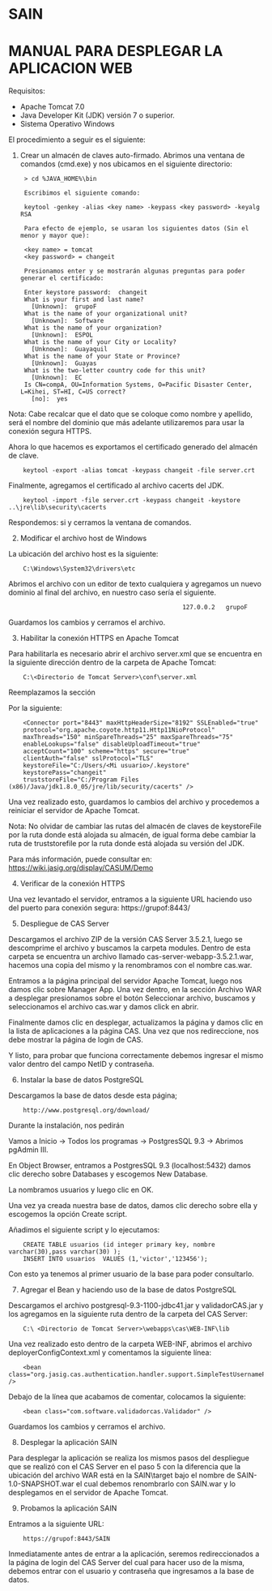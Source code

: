 SAIN
====

MANUAL PARA DESPLEGAR LA APLICACION WEB
====
                  												 
Requisitos:
- Apache Tomcat 7.0
- Java Developer Kit (JDK) versión 7 o superior.
- Sistema Operativo Windows

El procedimiento a seguir es el siguiente:

1. Crear un almacén de claves auto-firmado.
Abrimos una ventana de comandos (cmd.exe) y nos ubicamos en el siguiente directorio:

		> cd %JAVA_HOME%\bin
		
		Escribimos el siguiente comando:
		
		keytool -genkey -alias <key name> -keypass <key password> -keyalg RSA
		
		Para efecto de ejemplo, se usaran los siguientes datos (Sin el menor y mayor que):
		
		<key name> = tomcat
		<key password> = changeit 
		
		Presionamos enter y se mostrarán algunas preguntas para poder generar el certificado:
		
		Enter keystore password:  changeit
		What is your first and last name?
		  [Unknown]:  grupoF
		What is the name of your organizational unit?
		  [Unknown]:  Software
		What is the name of your organization?
		  [Unknown]:  ESPOL
		What is the name of your City or Locality?
		  [Unknown]:  Guayaquil
		What is the name of your State or Province?
		  [Unknown]:  Guayas
		What is the two-letter country code for this unit?
		  [Unknown]:  EC
		Is CN=compA, OU=Information Systems, O=Pacific Disaster Center, L=Kihei, ST=HI, C=US correct?
		  [no]:  yes
		
Nota: Cabe recalcar que el dato que se coloque como nombre y apellido, será el nombre del dominio que más adelante utilizaremos para usar la conexión segura HTTPS. 
		
		
Ahora lo que hacemos es exportamos el certificado generado del almacén de clave.
		
		keytool -export -alias tomcat -keypass changeit -file server.crt
		
Finalmente, agregamos el certificado al archivo cacerts del JDK.
		
		keytool -import -file server.crt -keypass changeit -keystore ..\jre\lib\security\cacerts
		
Respondemos: si y cerramos la ventana de comandos.


2.	Modificar el archivo host de Windows

La ubicación del archivo host es la siguiente:
		
		C:\Windows\System32\drivers\etc
		
Abrimos el archivo con un editor de texto cualquiera y agregamos un nuevo dominio al final del archivo, en nuestro caso sería el siguiente.
		
													127.0.0.2	grupoF
		
Guardamos los cambios y cerramos el archivo.


3.	Habilitar la conexión HTTPS en Apache Tomcat

Para habilitarla es necesario abrir el archivo server.xml que se encuentra en la siguiente dirección dentro de la carpeta de Apache Tomcat:
		
		C:\<Directorio de Tomcat Server>\conf\server.xml
		
Reemplazamos la sección <!-- Define a SSL HTTP/1.1 .... --> 
		
Por la siguiente:
		
		<Connector port="8443" maxHttpHeaderSize="8192" SSLEnabled="true"
		protocol="org.apache.coyote.http11.Http11NioProtocol"
		maxThreads="150" minSpareThreads="25" maxSpareThreads="75"
		enableLookups="false" disableUploadTimeout="true"
		acceptCount="100" scheme="https" secure="true"
		clientAuth="false" sslProtocol="TLS"
		keystoreFile="C:/Users/<Mi usuario>/.keystore"
		keystorePass="changeit"
		truststoreFile="C:/Program Files (x86)/Java/jdk1.8.0_05/jre/lib/security/cacerts" />
		
Una vez realizado esto, guardamos lo cambios del archivo y procedemos a reiniciar el servidor de Apache Tomcat.
		
Nota: No olvidar de cambiar las rutas del almacén de claves de keystoreFile por la ruta donde está alojada su almacén, de igual forma debe cambiar la ruta de truststorefile por la ruta donde está alojada su versión del JDK.
		
		
Para más información, puede consultar en: https://wiki.jasig.org/display/CASUM/Demo


4.	Verificar de la conexión HTTPS

Una vez levantado el servidor, entramos a la siguiente URL haciendo uso del puerto para conexión segura:
																		https://grupof:8443/

5.	Despliegue de CAS Server

Descargamos el archivo ZIP de la versión CAS Server 3.5.2.1, luego se descomprime el archivo y buscamos la carpeta modules. Dentro de esta carpeta se encuentra un archivo llamado cas-server-webapp-3.5.2.1.war, hacemos una copia del mismo y la renombramos con el nombre cas.war.

Entramos a la página principal del servidor Apache Tomcat, luego nos damos clic sobre Manager App. Una vez dentro, en la sección  Archivo WAR a desplegar presionamos sobre el botón Seleccionar archivo, buscamos y seleccionamos el archivo cas.war y damos click en abrir.

Finalmente damos clic en desplegar, actualizamos la página y damos clic en la lista de aplicaciones a la página CAS. Una vez que nos redireccione, nos debe mostrar la página de login de CAS.

Y listo, para probar que funciona correctamente debemos ingresar el mismo valor dentro del campo NetID y contraseña.

6.	Instalar la base de datos PostgreSQL

Descargamos la base de datos desde esta página;
		
		http://www.postgresql.org/download/
		
Durante la instalación, nos pedirán 
		
Vamos a Inicio -> Todos los programas -> PostgresSQL 9.3 ->  Abrimos pgAdmin III.
		
En Object Browser, entramos a PostgresSQL  9.3 (localhost:5432) damos clic derecho sobre Databases y escogemos New Database.
		
La nombramos usuarios y luego clic en OK.
		
Una vez ya creada nuestra base de datos, damos clic derecho sobre ella y escogemos la opción Create script.
		
Añadimos el siguiente script y lo ejecutamos:
		
		CREATE TABLE usuarios (id integer primary key, nombre varchar(30),pass varchar(30) );
		INSERT INTO usuarios  VALUES (1,'victor','123456');
		
Con esto ya tenemos al primer usuario de la base para poder consultarlo.

7.	Agregar el Bean y haciendo uso de la base de datos PostgreSQL

Descargamos el archivo postgresql-9.3-1100-jdbc41.jar y validadorCAS.jar y los agregamos en la siguiente ruta dentro de la carpeta del CAS Server:
		
		C:\ <Directorio de Tomcat Server>\webapps\cas\WEB-INF\lib
		
Una vez realizado esto dentro de la carpeta WEB-INF, abrimos el archivo deployerConfigContext.xml y comentamos la siguiente línea:
		
		<bean 				class="org.jasig.cas.authentication.handler.support.SimpleTestUsernamePasswordAuthenticationHandler" />
		
Debajo de la línea que acabamos de comentar, colocamos la siguiente:
		
		<bean class="com.software.validadorcas.Validador" />
		
Guardamos los cambios y cerramos el archivo.


8.	Desplegar la aplicación SAIN

Para desplegar la aplicación se realiza los mismos pasos del despliegue que se realizó con el CAS Server en el paso 5 con la diferencia que la ubicación del archivo WAR está en la SAIN\target bajo el nombre de SAIN-1.0-SNAPSHOT.war el cual debemos renombrarlo con SAIN.war y lo desplegamos en el servidor de Apache Tomcat.


9.	Probamos la aplicación SAIN

Entramos a la siguiente URL:

		https://grupof:8443/SAIN
							
Inmediatamente antes de entrar a la aplicación, seremos redireccionados a la página de login del CAS Server del cual para hacer uso de la misma, debemos entrar con el usuario y contraseña que ingresamos a la base de datos.





